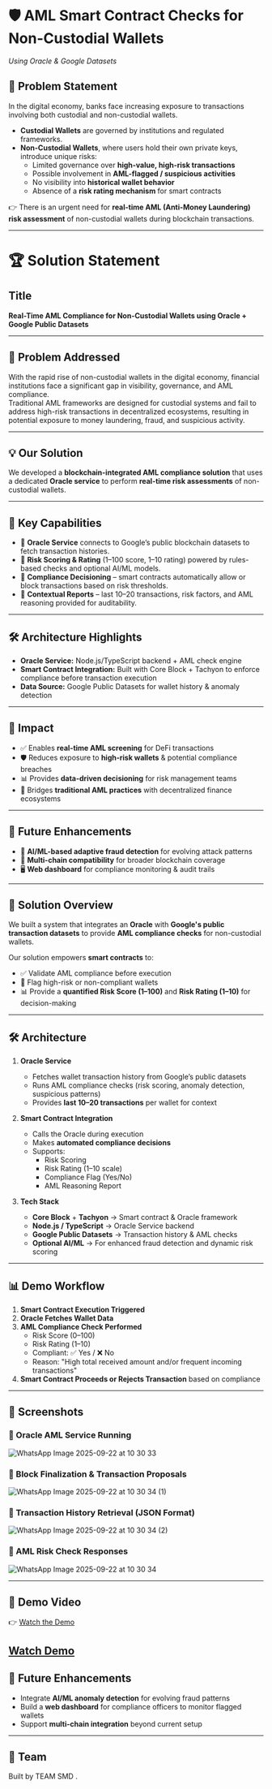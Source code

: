 
# 🛡️ AML Smart Contract Checks for Non-Custodial Wallets  
*Using Oracle & Google Datasets*  

## 📌 Problem Statement  
In the digital economy, banks face increasing exposure to transactions involving both custodial and non-custodial wallets.  

- **Custodial Wallets** are governed by institutions and regulated frameworks.  
- **Non-Custodial Wallets**, where users hold their own private keys, introduce unique risks:  
  - Limited governance over **high-value, high-risk transactions**  
  - Possible involvement in **AML-flagged / suspicious activities**  
  - No visibility into **historical wallet behavior**  
  - Absence of a **risk rating mechanism** for smart contracts  

👉 There is an urgent need for **real-time AML (Anti-Money Laundering) risk assessment** of non-custodial wallets during blockchain transactions.  

---
# 🏆 Solution Statement

## Title  
**Real-Time AML Compliance for Non-Custodial Wallets using Oracle + Google Public Datasets**

---

## 📌 Problem Addressed  
With the rapid rise of non-custodial wallets in the digital economy, financial institutions face a significant gap in visibility, governance, and AML compliance.  
Traditional AML frameworks are designed for custodial systems and fail to address high-risk transactions in decentralized ecosystems, resulting in potential exposure to money laundering, fraud, and suspicious activity.

---

## 💡 Our Solution  
We developed a **blockchain-integrated AML compliance solution** that uses a dedicated **Oracle service** to perform **real-time risk assessments** of non-custodial wallets.

---

## 🔑 Key Capabilities  
- 🔗 **Oracle Service** connects to Google’s public blockchain datasets to fetch transaction histories.  
- 🧠 **Risk Scoring & Rating** (1–100 score, 1–10 rating) powered by rules-based checks and optional AI/ML models.  
- 🚦 **Compliance Decisioning** – smart contracts automatically allow or block transactions based on risk thresholds.  
- 📄 **Contextual Reports** – last 10–20 transactions, risk factors, and AML reasoning provided for auditability.

---

## 🛠️ Architecture Highlights  
- **Oracle Service:** Node.js/TypeScript backend + AML check engine  
- **Smart Contract Integration:** Built with Core Block + Tachyon to enforce compliance before transaction execution  
- **Data Source:** Google Public Datasets for wallet history & anomaly detection  

---

## 🎯 Impact  
- ✅ Enables **real-time AML screening** for DeFi transactions  
- 🛡️ Reduces exposure to **high-risk wallets** & potential compliance breaches  
- 📊 Provides **data-driven decisioning** for risk management teams  
- 🌉 Bridges **traditional AML practices** with decentralized finance ecosystems  

---

## 🚀 Future Enhancements  
- 🤖 **AI/ML-based adaptive fraud detection** for evolving attack patterns  
- 🔗 **Multi-chain compatibility** for broader blockchain coverage  
- 🖥️ **Web dashboard** for compliance monitoring & audit trails  

---

## 🎯 Solution Overview  
We built a system that integrates an **Oracle** with **Google's public transaction datasets** to provide **AML compliance checks** for non-custodial wallets.  

Our solution empowers **smart contracts** to:  
- ✅ Validate AML compliance before execution  
- 🚩 Flag high-risk or non-compliant wallets  
- 📊 Provide a **quantified Risk Score (1–100)** and **Risk Rating (1–10)** for decision-making  

---

## 🛠️ Architecture  

1. **Oracle Service**  
   - Fetches wallet transaction history from Google’s public datasets  
   - Runs AML compliance checks (risk scoring, anomaly detection, suspicious patterns)  
   - Provides **last 10–20 transactions** per wallet for context  

2. **Smart Contract Integration**  
   - Calls the Oracle during execution  
   - Makes **automated compliance decisions**  
   - Supports:  
     - Risk Scoring  
     - Risk Rating (1–10 scale)  
     - Compliance Flag (Yes/No)  
     - AML Reasoning Report  

3. **Tech Stack**  
   - **Core Block** + **Tachyon** → Smart contract & Oracle framework  
   - **Node.js / TypeScript** → Oracle Service backend  
   - **Google Public Datasets** → Transaction history & AML checks  
   - **Optional AI/ML** → For enhanced fraud detection and dynamic risk scoring  

---

## 📊 Demo Workflow  

1. **Smart Contract Execution Triggered**  
2. **Oracle Fetches Wallet Data**  
3. **AML Compliance Check Performed**  
   - Risk Score (0–100)  
   - Risk Rating (1–10)  
   - Compliant: ✅ Yes / ❌ No  
   - Reason: "High total received amount and/or frequent incoming transactions"  
4. **Smart Contract Proceeds or Rejects Transaction** based on compliance  

---

## 📸 Screenshots  

### 🔹 Oracle AML Service Running
![WhatsApp Image 2025-09-22 at 10 30 33](https://github.com/user-attachments/assets/69820f2d-ad9d-411b-8ba2-964d788b7802)



### 🔹 Block Finalization & Transaction Proposals 
![WhatsApp Image 2025-09-22 at 10 30 34 (1)](https://github.com/user-attachments/assets/f3c13e6d-7b0f-4ef5-ab15-7b8cef70ab64)



### 🔹 Transaction History Retrieval (JSON Format)  
![WhatsApp Image 2025-09-22 at 10 30 34 (2)](https://github.com/user-attachments/assets/4f0bbb8c-3358-4403-a3b3-a4f3f87ff193)



### 🔹 AML Risk Check Responses  
![WhatsApp Image 2025-09-22 at 10 30 34](https://github.com/user-attachments/assets/49dee64c-1439-4080-ac79-5a5efd52e60c)



---

## 🎥 Demo Video  
👉 [Watch the Demo](https://www.youtube.com/watch?v=DsJ8I6n6XgE)  
<!-- Link video from video folder  -->
[Watch Demo](video/DEMO[Team-SMD].mp4)
---

## 🚀 Future Enhancements  
- Integrate **AI/ML anomaly detection** for evolving fraud patterns  
- Build a **web dashboard** for compliance officers to monitor flagged wallets  
- Support **multi-chain integration** beyond current setup  

---

## 👥 Team  
Built by TEAM SMD .  

